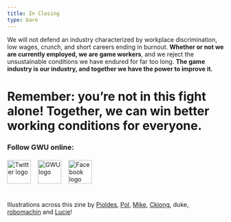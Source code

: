 ```yaml
---
title: In Closing
type: bare
---
```


We will not defend an industry characterized by workplace discrimination, low
wages, crunch, and short careers ending in burnout. **Whether or not we are
currently employed, we are game workers**, and we reject the unsustainable
conditions we have endured for far too long. **The game industry is our industry,
and together we have the power to improve it.**

<div class="md-margin">
<h1>Remember: you’re not in this fight alone! Together, we can win better working conditions for <strong>everyone</strong>.</h1>
</div>

<h3>Follow GWU online:</h3>

<div style="display:flex;justify-content: flex-start;margin-top:20px;margin-bottom:40px">
  <a title="GWU on Twitter" href="https://twitter.com/gameworkers">
    <img
      style="width: 55px;height: 55px;margin-right: 1rem"
      src="/images/social-twitter.svg"
      alt="Twitter logo"
    />
  </a>
  <a title="GWU Website" href="https://gameworkersunite.org">
    <img
      style="width: 55px;height: 55px;margin-right: 1rem"
      src="/images/gwu-logo.svg"
      alt="GWU logo"
    />
  </a>
  <a title="GWU on Facebook" href="https://www.facebook.com/GameWorkers/">
    <img
      style="width: 55px;height: 55px"
      src="/images/social-facebook.svg"
      alt="Facebook logo"
    />
  </a>
</div>

Illustrations across this zine by [Pioldes](https://pioldes.tumblr.com), [Pol](https://twitter.com/polclarissou), [Mike](https://twitter.com/mikejwitz), [Ckjong](https://twitter.com/ckjong), duke, [robomachin](https://twitter.com/robomachin) and [Lucie](https://twitter.com/LucieViatge)!
